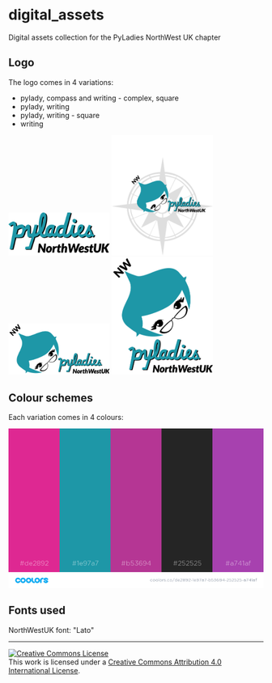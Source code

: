 # digital_assets


Digital assets collection for the PyLadies NorthWest UK chapter


## Logo
The logo comes in 4 variations:
* pylady, compass and writing - complex, square
* pylady, writing
* pylady, writing - square
* writing

<img src="green/pyladies-nwuk-writing-green.png" width="200px">
<img src="green/pyladies-nwuk-whole-green.png" width="200px">
<img src="green/pyladies-nwuk-nocompass-green.png" width="200px">
<img src="green/pyladies-nwuk-square-green.png" width="200px">

## Colour schemes
Each variation comes in 4 colours:

![](color-scheme.png)


## Fonts used
NorthWestUK font: "Lato"



---
<a rel="license" href="http://creativecommons.org/licenses/by/4.0/"><img alt="Creative Commons License" style="border-width:0" src="https://i.creativecommons.org/l/by/4.0/88x31.png" /></a><br />This work is licensed under a <a rel="license" href="http://creativecommons.org/licenses/by/4.0/">Creative Commons Attribution 4.0 International License</a>.
